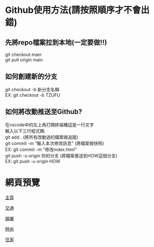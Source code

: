 # Github使用方法(請按照順序才不會出錯)
## 先將repo檔案拉到本地(一定要做!!)
git checkout main<br>
git pull origin main

## 如何創建新的分支
git checkout -b 新分支名稱<br>
EX: git checkout -b TZUFU<br>

## 如何將改動推送至Github?
在vscode中的左上角打開終端機這是一行文字<br>
輸入以下三行程式碼:<br>
git add . (將所有改動過的檔案做追蹤)<br>
git commit -m "輸入本次修改訊息" (將檔案做快照)<br>
EX: git commit -m "修改index.html"<br>
git push -u origin 你的分支 (將檔案推送到HOW這個分支)<br>
EX: git push -u origin HOW<br>


# 網頁預覽
[主頁](https://study4mylife.github.io/Steinlux-Carbon-Footprint/Steinlux-Carbon-Footprint/index.html)

[交通](https://study4mylife.github.io/Steinlux-Carbon-Footprint/Steinlux-Carbon-Footprint/traffic.html)

[娛樂](https://study4mylife.github.io/Steinlux-Carbon-Footprint/Steinlux-Carbon-Footprint/entertainment.html)

[時尚](https://study4mylife.github.io/Steinlux-Carbon-Footprint/Steinlux-Carbon-Footprint/fashion.html)

[住家](https://study4mylife.github.io/Steinlux-Carbon-Footprint/Steinlux-Carbon-Footprint/home.html)
